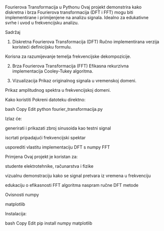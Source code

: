 Fourierova Transformacija u Pythonu
Ovaj projekt demonstrira kako diskretna i brza Fourierova transformacija (DFT i FFT) mogu biti implementirane i primijenjene na analizu signala. Idealno za edukativne svrhe i uvod u frekvencijsku analizu.

Sadržaj
1. Diskretna Fourierova Transformacija (DFT)
Ručno implementirana verzija koristeći definicijsku formulu.

Korisna za razumijevanje temelja frekvencijske dekompozicije.

2. Brza Fourierova Transformacija (FFT)
Efikasna rekurzivna implementacija Cooley-Tukey algoritma.


3. Vizualizacija
Prikaz originalnog signala u vremenskoj domeni.

Prikaz amplitudnog spektra u frekvencijskoj domeni.

Kako koristiti
Pokreni datoteku direktno:

bash
Copy
Edit
python fourier_transformacija.py

Izlaz će:

generirati i prikazati zbroj sinusoida kao testni signal

iscrtati pripadajući frekvencijski spektar

usporediti vlastitu implementaciju DFT s numpy FFT

Primjena
Ovaj projekt je koristan za:

studente elektrotehnike, računarstva i fizike

vizualnu demonstraciju kako se signal pretvara iz vremena u frekvenciju

edukaciju o efikasnosti FFT algoritma naspram ručne DFT metode

Ovisnosti
numpy

matplotlib

Instalacija:

bash
Copy
Edit
pip install numpy matplotlib
